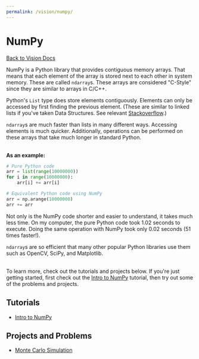```yaml
---
permalink: /vision/numpy/
---
```


# NumPy

[Back to Vision Docs](/docs/vision/)

NumPy is a Python library that provides contiguous memory arrays. That means that each element of the array is stored next to each other in system memory. These are called `ndarray`s. These arrays are considered "C-Style" since they are similar to arrays in C/C++.

Python's `List` type does store elements contiguously. Elements can only be accessed by first finding the previous element. (These are similar to linked lists if you've taken Data Structures. See relevant [Stackoverflow](https://stackoverflow.com/questions/3917574/how-is-pythons-list-implemented).)

`ndarray`s are much faster than lists in many different ways. Accessing elements is much quicker. Additionally, operations can be performed on these arrays that take much longer in standard Python.

\
**As an example:**

```python
# Pure Python code
arr = list(range(10000000))
for i in range(10000000):
    arr[i] += arr[i]
```

```python
# Equivalent Python code using NumPy
arr = np.arange(10000000)
arr += arr
```

Not only is the NumPy code shorter and easier to understand, it takes much less time. On my computer, the pure Python code took 1.02 seconds to execute. Doing the same operation with NumPy took only 0.02 seconds (51 times faster!).

`ndarray`s are so efficient that many other popular Python libraries use them such as OpenCV, SciPy, and Matplotlib.

\
To learn more, check out the tutorials and projects below. If you're just getting started, first check out the [Intro to NumPy](/docs/vision/numpy/intro/) tutorial, then try out some of the problems and projects.

## Tutorials

- [Intro to NumPy](/docs/vision/numpy/intro/)

## Projects and Problems

- [Monte Carlo Simulation](/docs/vision/numpy/monte_carlo/)

